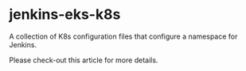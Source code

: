 # jenkins-eks-k8s

A collection of K8s configuration files that configure a namespace for Jenkins.

Please check-out this article for more details.
